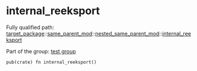 # internal_reeksport

Fully qualified path: [target_package](./target_package.md)::[same_parent_mod](./target_package-same_parent_mod.md)::[nested_same_parent_mod](./target_package-same_parent_mod-nested_same_parent_mod.md)::[internal_reeksport](./target_package-same_parent_mod-nested_same_parent_mod-internal_reeksport.md)

Part of the group: [test group](./test_group.md)

<pre><code class="language-cairo">pub(crate) fn internal_reeksport()</code></pre>

